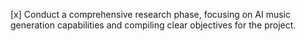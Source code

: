 [x] Conduct a comprehensive research phase, focusing on AI music generation capabilities and compiling clear objectives for the project.